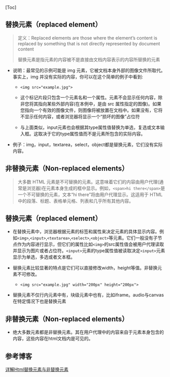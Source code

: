 [Toc]

## 替换元素（replaced element）

> 定义：Replaced elements are those where the element’s content is replaced by something that is not directly represented by document content
>
> 替换元素是指元素的内容被不是直接由文档内容表示的内容所替换的元素

- 说明：最常见的示例可能是 img 元素，它被文档本身外部的图像文件所取代。事实上，img 并没有实际的内容，你可以在这个简单的例子中看到:

  - ```
    <img src="example.jpg">
    ```

  - 这个标记片段只包含一个元素名和一个属性。元素不会显示任何内容，除非您将其指向某些外部内容(在本例中，是由 src 属性指定的图像)。如果您指向一个有效的图像文件，则图像将被放置在文档中。如果没有，它将不显示任何内容，或者浏览器将显示一个“损坏的图像”占位符

  - 与上面类似，input元素也会根据其type属性值替换为单选，复选或文本输入框。这取决于它的type属性值而不是元素所包含的实际内容。

- 例子：img，input，textarea，select，object都是替换元素，它们没有实际内容。

## 非替换元素（Non-replaced elements）

> 大多数 HTML 元素是不可替换的元素。这意味着它们的内容由用户代理(通常是浏览器)在元素本身生成的框中显示。例如，`<span>hi there</span>`是一个不可替换的元素，文本“hi there”将由用户代理显示。这适用于 HTML 中的段落、标题、表格单元格、列表和几乎所有其他内容。



## 替换元素（replaced element）

- 在替换元素中，浏览器根据元素的标签和属性来决定元素的具体显示内容。例如`<img>`,`<input>`,`<textarea>`,`<select>`,`<object>`等元素。它们一般没有子节点作为内容进行显示，但它们的属性比如`<img>`的src属性值会被用户代理读取并显示为图片或者占位符。`<input>`元素的type属性值被读取决定`<input>`元素显示为单选，多选或者文本框。

- 替换元素比较显著的特点是它们可以直接修改width，height等值。非替换元素不可修改。

  - ```
    <img src="example.jpg" width="200px" height="200px">
    ```

- 替换元素不仅行内元素中有，块级元素中也有，比如iframe。audio与canvas在特定情况下也是替换元素

## 非替换元素（Non-replaced elements）

- 绝大多数元素都是非替换元素。其在用户代理中的内容来自于元素本身包含的内容，这些内容在html文档内是可见的。

## 参考博客

[详解Html替换元素与非替换元素](https://blog.csdn.net/Syleapn/article/details/79583598)

